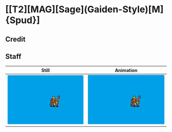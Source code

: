 # [\[T2\]\[MAG\]\[Sage\]\(Gaiden-Style\)\[M\]{Spud}]

## Credit


	
## Staff

| Still | Animation |
| :---: | :-------: |
| ![Staff still](./Staff_000.png) | ![Staff animation](./Staff.gif) |
